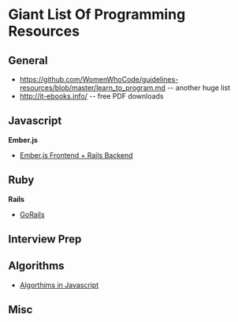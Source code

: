 # Giant List Of Programming Resources

## General
 * https://github.com/WomenWhoCode/guidelines-resources/blob/master/learn_to_program.md -- another huge list
 * http://it-ebooks.info/ -- free PDF downloads
 
## Javascript
  **Ember.js**
   * [Ember.js Frontend + Rails Backend](http://ember.vicramon.com/)
  
## Ruby
**Rails**
 * [GoRails](https://gorails.com/)

## Interview Prep

## Algorithms
  * [Algorthims in Javascript](https://www.khanacademy.org/computing/computer-science/algorithms)

## Misc
  
